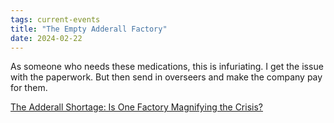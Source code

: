 ```yaml
---
tags: current-events
title: "The Empty Adderall Factory"
date: 2024-02-22
---
```


As someone who needs these medications, this is infuriating. I get the issue with the paperwork. But then send in overseers and make the company pay for them.

[The Adderall Shortage: Is One Factory Magnifying the Crisis?](https://nymag.com/intelligencer/article/adderall-shortage-adhd-medication-ascent-pharmaceuticals.html)